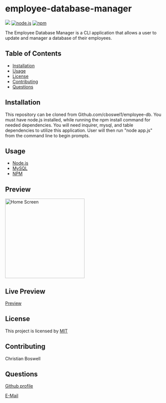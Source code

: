 # employee-database-manager 

![](https://img.shields.io/badge/license-MIT-yellow)
[![node.js](https://img.shields.io/node/v/c?color=pink)](https://nodejs.org/en/)
[![npm](https://img.shields.io/npm/v/npm?color=blue&logo=npm)](https://www.npmjs.com/package/inquirer)


The Employee Database Manager is a CLI application that allows a user to update and manager a database of their employees. 


## Table of Contents 
  - [Installation](#installation)
  - [Usage](#usage)
  - [License](#license)
  - [Contributing](#contributing)
  - [Questions](#questions)


## Installation 
This repository can be cloned from Github.com/cboswel1/employee-db. You must have node.js installed, while running the npm install command for needed dependencies. You will need inquirer, mysql, and table dependencies to utilize this application. User will then run "node app.js" from the command line to begin prompts. 


## Usage
  - [Node.js](https://nodejs.org/en/)
  - [MySQL](https://www.mysql.com/)
  - [NPM](https://www.npmjs.com/)

## Preview 
<img src="https://raw.githubusercontent.com/cboswel1/employee-db/main/Assets/emdb.png" height="256" title="Home Screen">


## Live Preview 
[Preview](https://www.youtube.com/watch?v=P3ZBJI-OlN4)


## License
This project is licensed by [MIT](https://opensource.org/licenses/MIT)


## Contributing
Christian Boswell


## Questions

[Github profile](https://github.com/cboswel1)

[E-Mail](mailto:christianboswell86@gmail.com)
